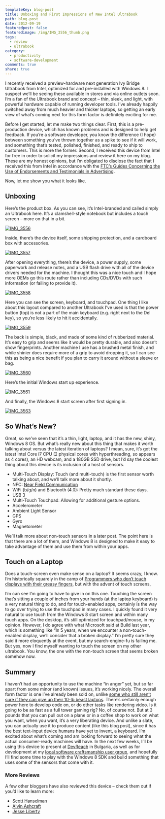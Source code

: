 ```yaml
---
templateKey: blog-post
title: Unboxing and First Impressions of New Intel Ultrabook
path: blog-post
date: 2012-09-19
featuredpost: false
featuredimage: /img/IMG_3556_thumb.png
tags:
  - review
  - ultrabook
category:
  - productivity
  - software-development
comments: true
share: true
---
```


I recently received a preview-hardware next generation Ivy Bridge Ultrabook from Intel, optimized for and pre-installed with Windows 8. I suspect we’ll be seeing these available in stores and via online outlets soon. I’m a fan of the Ultrabook brand and concept – thin, sleek, and light, with powerful hardware capable of running developer tools. I’ve already happily switched away from much heavier and thicker laptops, so getting an early view of what’s coming next for this form factor is definitely exciting for me.

Before I get started, let me make two things clear. First, this is a pre-production device, which has known problems and is designed to help get feedback. If you’re a software developer, you know the difference (I hope) between something you’ve thrown together as a spike to see if it will work, and something that’s tested, polished, finished, and ready to ship to customers. This is more the former. Second, I received this device from Intel for free in order to solicit my impressions and review it here on my blog. These are my honest opinions, but I’m obligated to disclose the fact that I received this from Intel in accordance with the [FTC’s Guides Concerning the Use of Endorsements and Testimonials in Advertising](http://www.access.gpo.gov/nara/cfr/waisidx_03/16cfr255_03.html).

Now, let me show you what it looks like.

## Unboxing

Here’s the product box. As you can see, it’s Intel-branded and called simply an Ultrabook here. It’s a clamshell-style notebook but includes a touch screen – more on that in a bit.

[![IMG_3556](/img/IMG_3556_thumb.png "IMG_3556")](/wp-content/uploads/Media/Default/Windows-Live-Writer/2d59da55f600_72B5/IMG_3556.jpg)

Inside, there’s the device itself, some shipping protection, and a cardboard box with accessories.

[![IMG_3557](/img/IMG_3557_thumb.png "IMG_3557")](/wp-content/uploads/Media/Default/Windows-Live-Writer/2d59da55f600_72B5/IMG_3557.jpg)

After opening everything, there’s the device, a power supply, some paperwork and release notes, and a USB flash drive with all of the device drivers needed for the machine. I thought this was a nice touch and I hope more OEMs go this route rather than including CDs/DVDs with such information (or failing to provide it).

[![IMG_3558](/img/IMG_3558_thumb.png "IMG_3558")](/wp-content/uploads/Media/Default/Windows-Live-Writer/2d59da55f600_72B5/IMG_3558.jpg)

Here you can see the screen, keyboard, and touchpad. One thing I like about this layout compared to another Ultrabook I’ve used is that the power button (top) is not a part of the main keyboard (e.g. right next to the Del key), so you’re less likely to hit it accidentally.

[![IMG_3559](/img/IMG_3559_thumb.png "IMG_3559")](/wp-content/uploads/Media/Default/Windows-Live-Writer/2d59da55f600_72B5/IMG_3559.jpg)

The back is simple, black, and made of some kind of rubberized material. It’s easy to grip and seems like it would be pretty durable, and also doesn’t show fingerprints. Another machine I use has a brushed metal finish, and while shinier does require more of a grip to avoid dropping it, so I can see this as being a nice benefit if you plan to carry it around without a sleeve or bag.

[![IMG_3560](/img/IMG_3560_thumb.png "IMG_3560")](/wp-content/uploads/Media/Default/Windows-Live-Writer/2d59da55f600_72B5/IMG_3560.jpg)

Here’s the initial Windows start up experience.

[![IMG_3561](/img/IMG_3561_thumb.png "IMG_3561")](/wp-content/uploads/Media/Default/Windows-Live-Writer/2d59da55f600_72B5/IMG_3561.jpg)

And finally, the Windows 8 start screen after first signing in.

[![IMG_3563](/img/IMG_3563_thumb.png "IMG_3563")](/wp-content/uploads/Media/Default/Windows-Live-Writer/2d59da55f600_72B5/IMG_3563.jpg)

## So What’s New?

Great, so we’ve seen that it’s a thin, light, laptop, and it has the new, shiny, Windows 8 OS. But what’s really new about this thing that makes it worth talking about versus the latest iteration of laptops? I mean, sure, it’s got the latest Intel Core i7 CPU (2 physical cores with hyperthreading, so appears as 4 cores), an HD webcam, and a 180GB SSD drive, but I’d say the coolest thing about this device is its inclusion of a host of sensors.

- Multi-Touch Display: Touch (and multi-touch) is the first sensor worth talking about, and we’ll talk more about it shortly.
- NFC: [Near Field Communication](http://en.wikipedia.org/wiki/Near_field_communication)
- WiFi (b/g/n) and Bluetooth (4.0): Pretty much standard these days.
- USB 3
- Multi-Touch Touchpad: Allowing for additional gesture options.
- Accelerometer
- Ambient Light Sensor
- GPS
- Gyro
- Magnetometer

We’ll talk more about non-touch sensors in a later post. The point here is that there are a lot of them, and Windows 8 is designed to make it easy to take advantage of them and use them from within your apps.

## Touch on a Laptop

Does a touch-screen even make sense on a laptop? It seems crazy, I know. I’m historically squarely in the camp of [Programmers who don’t touch displays with their greasy fingers](http://www.codinghorror.com/blog/2008/05/cleaning-your-display-and-keyboard.html), but with the advent of touch screens,

I’m can see I’m going to have to give in on this one. Touching the screen that’s sitting a couple of inches from your hands (at the laptop keyboard) is a very natural thing to do, and for touch-enabled apps, certainly is the way to go over trying to use the touchpad in many cases. I quickly found it very natural to use touch from the Windows 8 start screen and within many touch apps. On the desktop, it’s still optimized for touchpad/mouse, in my opinion. However, I do agree with what Microsoft said at Build last year, which is something like “In 5 years, when we encounter a non-touch-enabled display, we’ll consider that a broken display.” I’m pretty sure they said it more eloquently at the event, but my search-engine-fu is failing me. But yes, now I find myself wanting to touch the screen on my other ultrabook. You know, the one with the non-touch screen that seems broken somehow now.

## Summary

I haven’t had an opportunity to use the machine “in anger” yet, but so far apart from some minor (and known) issues, it’s working nicely. The overall form factor is one I’ve already been sold on, unlike [some who still aren’t sure if they can give up their 10-lb beast laptops](http://www.hanselman.com/blog/InitialImpressionsOfThe3rdGenerationIvyBridgeIntelUltrabookReferenceHardwareForDevelopersOnWindows8.aspx). There’s certainly enough power here to develop code on, or do other tasks like rendering video. Is it going to be as fast as a full tower gaming rig? No, of course not. But at 3 pounds that you can pull out on a plane or in a coffee shop to work on what you want, when you want, it’s a very liberating device. And unlike a slate, you can actually use it to produce content (like this blog post), since it has the best text-input device humans have yet to invent, a keyboard. I’m excited about what’s coming and am looking forward to seeing what the actual consumer-ready machines will have. In the next few weeks, I’ll be using this device to present at [DevReach](http://devreach.com) in Bulgaria, as well as for development at my [local software craftsmanship user group](http://hudsonsc.com), and hopefully I’ll find some time to play with the Windows 8 SDK and build something that uses some of the sensors that come with it.

### More Reviews

A few other bloggers have also reviewed this device – check them out if you’d like to learn more:

- [Scott Hanselman](http://www.hanselman.com/blog/InitialImpressionsOfThe3rdGenerationIvyBridgeIntelUltrabookReferenceHardwareForDevelopersOnWindows8.aspx)
- [Alvin Ashcraft](http://www.alvinashcraft.com/2012/09/04/the-dew-review-intel-next-generation-ultrabook-with-windows-8-initial-impressions)
- [Jesse Liberty](http://jesseliberty.com/2012/09/04/intel-ultrabook-pre-release-first-look)

